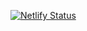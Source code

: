 [![Netlify Status](https://api.netlify.com/api/v1/badges/26ec4c12-071a-401c-98a5-0f176e4544d9/deploy-status)](https://app.netlify.com/sites/rvc/deploys)